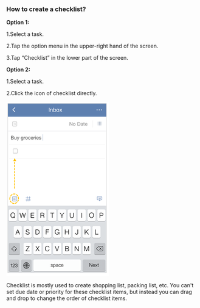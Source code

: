 ### How to create a checklist?

**Option 1:**

1.Select a task.

2.Tap the option menu in the upper-right hand of the screen.

3.Tap “Checklist” in the lower part of the screen.

**Option 2:**

1.Select a task.

2.Click the icon of checklist directly.

![](../images/ioschecklist.png)

Checklist is mostly used to create shopping list, packing list, etc. You can't set due date or priority for these checklist items, but instead you can drag and drop to change the order of checklist items. 
